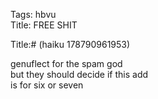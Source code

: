 Tags: hbvu  
Title: FREE SHIT  
  
Title:# (haiku 178790961953)  
  
genuflect for the spam god  
but they should decide if this add  
is for six or seven